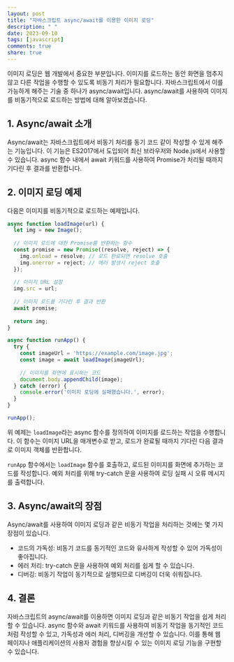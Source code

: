 ```yaml
---
layout: post
title: "자바스크립트 async/await를 이용한 이미지 로딩"
description: " "
date: 2023-09-10
tags: [javascript]
comments: true
share: true
---
```


이미지 로딩은 웹 개발에서 중요한 부분입니다. 이미지를 로드하는 동안 화면을 멈추지 않고 다른 작업을 수행할 수 있도록 비동기 처리가 필요합니다. 자바스크립트에서 이를 가능하게 해주는 기술 중 하나가 async/await입니다. async/await를 사용하여 이미지를 비동기적으로 로드하는 방법에 대해 알아보겠습니다.

## 1. Async/await 소개

Async/await는 자바스크립트에서 비동기 처리를 동기 코드 같이 작성할 수 있게 해주는 기능입니다. 이 기능은 ES2017에서 도입되어 최신 브라우저와 Node.js에서 사용할 수 있습니다. async 함수 내에서 await 키워드를 사용하여 Promise가 처리될 때까지 기다린 후 결과를 반환합니다.

## 2. 이미지 로딩 예제

다음은 이미지를 비동기적으로 로드하는 예제입니다.

```javascript
async function loadImage(url) {
  let img = new Image();
  
  // 이미지 로드에 대한 Promise를 반환하는 함수
  const promise = new Promise((resolve, reject) => {
    img.onload = resolve; // 로드 완료되면 resolve 호출
    img.onerror = reject; // 에러 발생시 reject 호출
  });
  
  // 이미지 URL 설정
  img.src = url;
  
  // 이미지 로드를 기다린 후 결과 반환
  await promise;
  
  return img;
}

async function runApp() {
  try {
    const imageUrl = 'https://example.com/image.jpg';
    const image = await loadImage(imageUrl);
    
    // 이미지를 화면에 표시하는 코드
    document.body.appendChild(image);
  } catch (error) {
    console.error('이미지 로딩에 실패했습니다.', error);
  }
}

runApp();
```

위 예제는 `loadImage`라는 async 함수를 정의하여 이미지를 로드하는 작업을 수행합니다. 이 함수는 이미지 URL을 매개변수로 받고, 로드가 완료될 때까지 기다린 다음 결과로 이미지 객체를 반환합니다.

`runApp` 함수에서는 `loadImage` 함수를 호출하고, 로드된 이미지를 화면에 추가하는 코드를 작성합니다. 예외 처리를 위해 try-catch 문을 사용하여 로딩 실패 시 오류 메시지를 출력합니다.

## 3. Async/await의 장점

Async/await를 사용하여 이미지 로딩과 같은 비동기 작업을 처리하는 것에는 몇 가지 장점이 있습니다.

- 코드의 가독성: 비동기 코드를 동기적인 코드와 유사하게 작성할 수 있어 가독성이 좋아집니다.
- 에러 처리: try-catch 문을 사용하여 예외 처리를 쉽게 할 수 있습니다.
- 디버깅: 비동기 작업이 동기적으로 실행되므로 디버깅이 더욱 쉬워집니다.

## 4. 결론

자바스크립트의 async/await를 이용하면 이미지 로딩과 같은 비동기 작업을 쉽게 처리할 수 있습니다. async 함수와 await 키워드를 사용하여 비동기 작업을 동기적인 코드처럼 작성할 수 있고, 가독성과 에러 처리, 디버깅을 개선할 수 있습니다. 이를 통해 웹 페이지나 애플리케이션의 사용자 경험을 향상시킬 수 있는 이미지 로딩 기능을 구현할 수 있습니다.